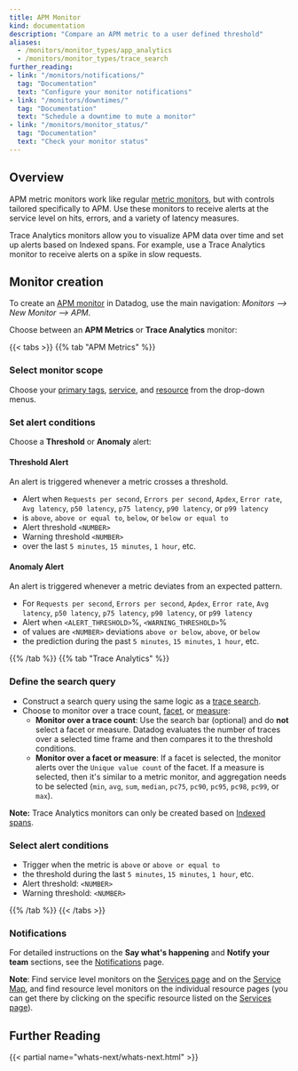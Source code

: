 ```yaml
---
title: APM Monitor
kind: documentation
description: "Compare an APM metric to a user defined threshold"
aliases:
  - /monitors/monitor_types/app_analytics
  - /monitors/monitor_types/trace_search
further_reading:
- link: "/monitors/notifications/"
  tag: "Documentation"
  text: "Configure your monitor notifications"
- link: "/monitors/downtimes/"
  tag: "Documentation"
  text: "Schedule a downtime to mute a monitor"
- link: "/monitors/monitor_status/"
  tag: "Documentation"
  text: "Check your monitor status"
---
```


## Overview

APM metric monitors work like regular [metric monitors][1], but with controls tailored specifically to APM. Use these monitors to receive alerts at the service level on hits, errors, and a variety of latency measures.

Trace Analytics monitors allow you to visualize APM data over time and set up alerts based on Indexed spans. For example, use a Trace Analytics monitor to receive alerts on a spike in slow requests.

## Monitor creation

To create an [APM monitor][2] in Datadog, use the main navigation: *Monitors --> New Monitor --> APM*.

Choose between an **APM Metrics** or **Trace Analytics** monitor:

{{< tabs >}}
{{% tab "APM Metrics" %}}

### Select monitor scope

Choose your [primary tags][1], [service][2], and [resource][3] from the drop-down menus.

### Set alert conditions

Choose a **Threshold** or **Anomaly** alert:

#### Threshold Alert

An alert is triggered whenever a metric crosses a threshold.

* Alert when `Requests per second`, `Errors per second`, `Apdex`, `Error rate`, `Avg latency`, `p50 latency`,  `p75 latency`,  `p90 latency`, or  `p99 latency`
* is `above`, `above or equal to`, `below`, or `below or equal to`
* Alert threshold `<NUMBER>`
* Warning threshold `<NUMBER>`
* over the last `5 minutes`, `15 minutes`, `1 hour`, etc.

#### Anomaly Alert

An alert is triggered whenever a metric deviates from an expected pattern.

* For `Requests per second`, `Errors per second`, `Apdex`, `Error rate`, `Avg latency`, `p50 latency`,  `p75 latency`,  `p90 latency`, or  `p99 latency`
* Alert when `<ALERT_THRESHOLD>`%, `<WARNING_THRESHOLD>`%
* of values are `<NUMBER>` deviations `above or below`, `above`, or `below`
* the prediction during the past `5 minutes`, `15 minutes`, `1 hour`, etc.

[1]: /tracing/guide/setting_primary_tags_to_scope/#environment
[2]: /tracing/visualization/service/
[3]: /tracing/visualization/resource/
{{% /tab %}}
{{% tab "Trace Analytics" %}}

### Define the search query

* Construct a search query using the same logic as a [trace search][1].
* Choose to monitor over a trace count, [facet][2], or [measure][3]:
    * **Monitor over a trace count**: Use the search bar (optional) and do **not** select a facet or measure. Datadog evaluates the number of traces over a selected time frame and then compares it to the threshold conditions.
    * **Monitor over a facet or measure**: If a facet is selected, the monitor alerts over the `Unique value count` of the facet. If a measure is selected, then it's similar to a metric monitor, and aggregation needs to be selected (`min`, `avg`, `sum`, `median`, `pc75`, `pc90`, `pc95`, `pc98`, `pc99`, or `max`).

**Note:** Trace Analytics monitors can only be created based on [Indexed spans][4].

### Select alert conditions

* Trigger when the metric is `above` or `above or equal to`
* the threshold during the last `5 minutes`, `15 minutes`, `1 hour`, etc.
* Alert threshold: `<NUMBER>`
* Warning threshold: `<NUMBER>`

[1]: /tracing/trace_search_and_analytics/query_syntax/#search-bar
[2]: /tracing/trace_search_and_analytics/query_syntax/#facet-search
[3]: /tracing/trace_search_and_analytics/query_syntax/#numerical-values
[4]: /tracing/visualization/#indexed-span
{{% /tab %}}
{{< /tabs >}}

### Notifications

For detailed instructions on the **Say what's happening** and **Notify your team** sections, see the [Notifications][3] page.

**Note**: Find service level monitors on the [Services page][4] and on the [Service Map][5], and find resource level monitors on the individual resource pages (you can get there by clicking on the specific resource listed on the [Services page][4]).

## Further Reading

{{< partial name="whats-next/whats-next.html" >}}

[1]: /monitors/monitor_types/metric/
[2]: https://app.datadoghq.com/monitors#create/apm
[3]: /monitors/notifications/
[4]: https://app.datadoghq.com/apm/services
[5]: https://app.datadoghq.com/apm/map
